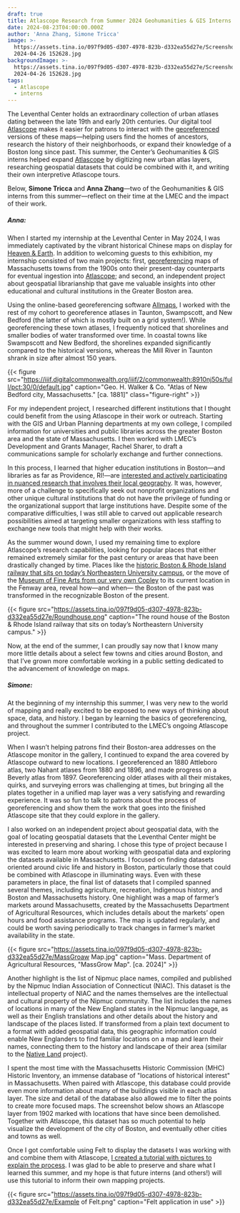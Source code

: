 ```yaml
---
draft: true
title: Atlascope Research from Summer 2024 Geohumanities & GIS Interns
date: 2024-08-23T04:00:00.000Z
author: 'Anna Zhang, Simone Tricca'
image: >-
  https://assets.tina.io/097f9d05-d307-4978-823b-d332ea55d27e/Screenshot
  2024-04-26 152628.jpg
backgroundImage: >-
  https://assets.tina.io/097f9d05-d307-4978-823b-d332ea55d27e/Screenshot
  2024-04-26 152628.jpg
tags:
  - Atlascope
  - interns
---
```


The Leventhal Center holds an extraordinary collection of urban atlases dating between the late 19th and early 20th centuries. Our digital tool [Atlascope](https://atlascope.org) makes it easier for patrons to interact with the [georeferenced](https://www.leventhalmap.org/projects/digital-projects/georeferencing/) versions of these maps—helping users find the homes of ancestors, research the history of their neighborhoods, or expand their knowledge of a Boston long since past. This summer, the Center’s Geohumanities & GIS interns helped expand [Atlascope](https://www.atlascope.org/) by digitizing new urban atlas layers, researching geospatial datasets that could be combined with it, and writing their own interpretive Atlascope tours.

Below, **Simone Tricca** and **Anna Zhang**—two of the Geohumanities & GIS interns from this summer—reflect on their time at the LMEC and the impact of their work.

##### **Anna:**

When I started my internship at the Leventhal Center in May 2024, I was immediately captivated by the vibrant historical Chinese maps on display for [Heaven & Earth](https://www.leventhalmap.org/digital-exhibitions/heaven-and-earth/). In addition to welcoming guests to this exhibition, my internship consisted of two main projects: first, [georeferencing](https://www.leventhalmap.org/projects/digital-projects/georeferencing/) maps of Massachusetts towns from the 1900s onto their present-day counterparts for eventual ingestion into [Atlascope](https://www.atlascope.org/); and second, an independent project about geospatial librarianship that gave me valuable insights into other educational and cultural institutions in the Greater Boston area.

Using the online-based georeferencing software [Allmaps](https://www.leventhalmap.org/projects/digital-projects/allmaps/), I worked with the rest of my cohort to georeference atlases in Taunton, Swampscott, and New Bedford (the latter of which is mostly built on a grid system!). While georeferencing these town atlases, I frequently noticed that shorelines and smaller bodies of water transformed over time. In coastal towns like Swampscott and New Bedford, the shorelines expanded significantly compared to the historical versions, whereas the Mill River in Taunton shrank in size after almost 150 years.

{{< figure src="https://iiif.digitalcommonwealth.org/iiif/2/commonwealth:8910nj50s/full/pct:30/0/default.jpg" caption="Geo. H. Walker & Co. &#x22;Atlas of New Bedford city, Massachusetts.&#x22; [ca. 1881]" class="figure-right" >}}

For my independent project, I researched different institutions that I thought could benefit from the using Atlascope in their work or outreach. Starting with the GIS and Urban Planning departments at my own college, I compiled information for universities and public libraries across the greater Boston area and the state of Massachusetts. I then worked with LMEC’s Development and Grants Manager, Rachel Sharer, to draft a communications sample for scholarly exchange and further connections.

In this process, I learned that higher education institutions in Boston—and libraries as far as Providence, RI!—are [interested and actively participating in nuanced research that involves their local geography](https://statics.teams.cdn.office.net/evergreen-assets/safelinks/1/atp-safelinks.html). It was, however, more of a challenge to specifically seek out nonprofit organizations and other unique cultural institutions that do not have the privilege of funding or the organizational support that large institutions have. Despite some of the comparative difficulties, I was still able to carved out applicable research possibilities aimed at targeting smaller organizations with less staffing to exchange new tools that might help with their works.

As the summer wound down, I used my remaining time to explore Atlascope’s research capabilities, looking for popular places that either remained extremely similar for the past century or areas that have been drastically changed by time. Places like the [historic Boston & Rhode Island railway that sits on today’s Northeastern University campus](https://www.atlascope.org), or the move of the [Museum of Fine Arts from our very own Copley](https://www.atlascope.org) to its current location in the Fenway area, reveal how—and when— the Boston of the past was transformed in the recognizable Boston of the present.

{{< figure src="https://assets.tina.io/097f9d05-d307-4978-823b-d332ea55d27e/Roundhouse.png" caption="The round house of the Boston & Rhode Island railway that sits on today’s Northeastern University campus." >}}

Now, at the end of the summer, I can proudly say now that I know many more little details about a select few towns and cities around Boston, and that I’ve grown more comfortable working in a public setting dedicated to the advancement of knowledge on maps.

##### **Simone:**

At the beginning of my internship this summer, I was very new to the world of mapping and really excited to be exposed to new ways of thinking about space, data, and history. I began by learning the basics of georeferencing, and throughout the summer I contributed to the LMEC’s ongoing Atlascope project.

When I wasn’t helping patrons find their Boston-area addresses on the Atlascope monitor in the gallery, I continued to expand the area covered by Atlascope outward to new locations. I georeferenced an 1880 Attleboro atlas, two Nahant atlases from 1880 and 1896, and made progress on a Beverly atlas from 1897. Georeferencing older atlases with all their mistakes, quirks, and surveying errors was challenging at times, but bringing all the plates together in a unified map layer was a very satisfying and rewarding experience. It was so fun to talk to patrons about the process of georeferencing and show them the work that goes into the finished Atlascope site that they could explore in the gallery.

I also worked on an independent project about geospatial data, with the goal of locating geospatial datasets that the Leventhal Center might be interested in preserving and sharing. I chose this type of project because I was excited to learn more about working with geospatial data and exploring the datasets available in Massachusetts. I focused on finding datasets oriented around civic life and history in Boston, particularly those that could be combined with Atlascope in illuminating ways. Even with these parameters in place, the final list of datasets that I compiled spanned several themes, including agriculture, recreation, Indigenous history, and Boston and Massachusetts history. One highlight was a map of farmer’s markets around Massachusetts, created by the Massachusetts Department of Agricultural Resources, which includes details about the markets’ open hours and food assistance programs. The map is updated regularly, and could be worth saving periodically to track changes in farmer’s market availability in the state.

{{< figure src="https://assets.tina.io/097f9d05-d307-4978-823b-d332ea55d27e/MassGroaw Map.jpg" caption="Mass. Department of Agricultural Resources, &#x22;MassGrow Map&#x22;. [ca. 2024]" >}}

Another highlight is the list of Nipmuc place names, compiled and published by the Nipmuc Indian Association of Connecticut (NIAC). This dataset is the intellectual property of NIAC and the names themselves are the intellectual and cultural property of the Nipmuc community. The list includes the names of locations in many of the New England states in the Nipmuc language, as well as their English translations and other details about the history and landscape of the places listed. If transformed from a plain text document to a format with added geospatial data, this geographic information could enable New Englanders to find familiar locations on a map and learn their names, connecting them to the history and landscape of their area (similar to the [Native Land](https://native-land.ca/) project).

I spent the most time with the Massachusetts Historic Commission (MHC) Historic Inventory, an immense database of "locations of historical interest" in Massachusetts. When paired with Atlascope, this database could provide even more information about many of the buildings visible in each atlas layer. The size and detail of the database also allowed me to filter the points to create more focused maps. The screenshot below shows an Atlascope layer from 1902 marked with locations that have since been demolished. Together with Atlascope, this dataset has so much potential to help visualize the development of the city of Boston, and eventually other cities and towns as well.

Once I got comfortable using Felt to display the datasets I was working with and combine them with Atlascope, [I created a tutorial with pictures to explain the process](https://www.notion.so/f3a635602a6542019c80ddfcb6cf47bf?pvs=21). I was glad to be able to preserve and share what I learned this summer, and my hope is that future interns (and others!) will use this tutorial to inform their own mapping projects.

{{< figure src="https://assets.tina.io/097f9d05-d307-4978-823b-d332ea55d27e/Example of Felt.png" caption="Felt application in use" >}}
